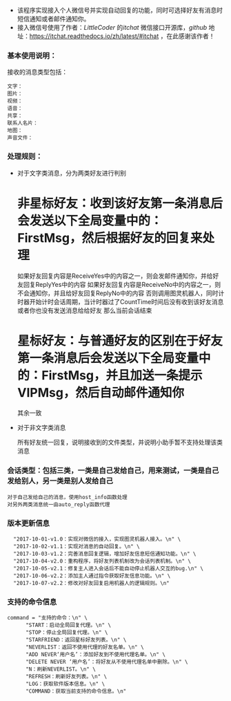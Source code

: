 - 该程序实现接入个人微信号并实现自动回复的功能，同时可选择好友有消息时短信通知或者邮件通知你。
- 接入微信号使用了作者：$LittleCoder$ 的$itchat$ 微信接口开源库，$github$ 地址：https://itchat.readthedocs.io/zh/latest/#itchat ，在此感谢该作者！

### 基本使用说明：

接收的消息类型包括：

    文字：
    图片：
    视频：
    语音：
    共享：
    联系人名片：
    地图：
    声音文件：

### 处理规则：

- 对于文字类消息，分为两类好友进行判别

    # 非星标好友：收到该好友第一条消息后会发送以下全局变量中的：FirstMsg，然后根据好友的回复来处理
    如果好友回复内容是ReceiveYes中的内容之一，则会发邮件通知你，并给好友回复ReplyYes中的内容
    如果好友回复内容是ReceiveNo中的内容之一，则不会通知你，并且给好友回复ReplyNo中的内容
    否则调用图灵机器人，同时计时器开始计时会话周期，当计时器过了CountTime时间后没有收到该好友消息或者你也没有发送消息给给好友
    那么当前会话结束
    # 星标好友：与普通好友的区别在于好友第一条消息后会发送以下全局变量中的：FirstMsg，并且加送一条提示VIPMsg，然后自动邮件通知你
    其余一致
- 对于非文字类消息

    所有好友统一回复，说明接收到的文件类型，并说明小助手暂不支持处理该类消息  
### 会话类型：包括三类，一类是自己发给自己，用来测试，一类是自己发给别人，另一类是别人发给自己

    对于自己发给自己的消息，使用host_info函数处理
    对另外两类消息统一由auto_reply函数代理

### 版本更新信息

      "2017-10-01-v1.0：实现对微信的接入，实现图灵机器人接入。\n" \
      "2017-10-02-v1.1：实现对消息的自动回复。\n" \
      "2017-10-03-v1.2：完善消息回复逻辑，增加好友信息短信通知功能。\n" \
      "2017-10-04-v2.0：重构程序，将好友列表机制改为会话列表机制。\n" \
      "2017-10-05-v2.1：修复主人进入会话后不能自动停止机器人交互的bug.\n" \
      "2017-10-06-v2.2：添加主人通过指令获取好友信息功能。\n" \
      "2017-10-07-v2.2：修改对好友回复启用机器人的逻辑规则。\n"

### 支持的命令信息

    command = "支持的命令：\n" \
          "START：启动全局回复代理。\n" \
          "STOP：停止全局回复代理。\n" \
          "STARFRIEND：返回星标好友列表。\n" \
          "NEVERLIST：返回不使用代理的好友名单。\n" \
          "ADD NEVER‘用户名’：添加好友到不使用代理名单。\n" \
          "DELETE NEVER ‘用户名’：将好友从不使用代理名单中删除。\n" \
          "N：刷新NEVERLIST。\n" \
          "REFRESH：刷新好友列表。\n" \
          "LOG：获取软件版本信息。\n" \
          "COMMAND：获取当前支持的命令信息。\n"